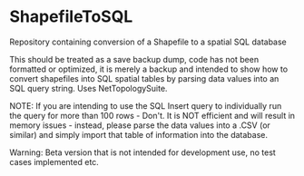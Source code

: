 # ShapefileToSQL
Repository containing conversion of a Shapefile to a spatial SQL database

This should be treated as a save backup dump, code has not been formatted or optimized, it is merely a backup and intended to show how to convert shapefiles into SQL spatial tables by parsing data values into an SQL query string. Uses NetTopologySuite.

NOTE: If you are intending to use the SQL Insert query to individually run the query for more than 100 rows - Don't. It is NOT efficient and will result in memory issues - instead, please parse the data values into a .CSV (or similar) and simply import that table of information into the database.

Warning: Beta version that is not intended for development use, no test cases implemented etc.
